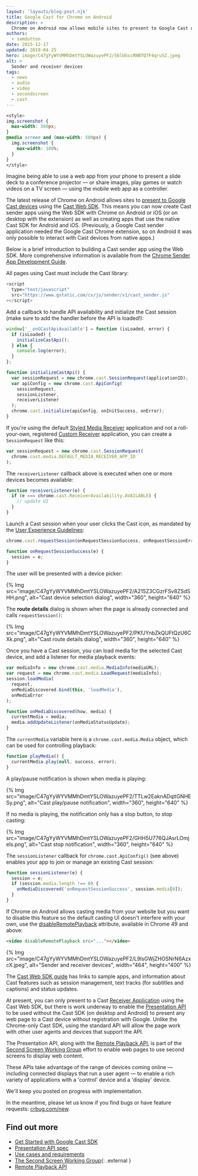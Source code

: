 ```yaml
---
layout: 'layouts/blog-post.njk'
title: Google Cast for Chrome on Android
description: >
  Chrome on Android now allows mobile sites to present to Google Cast devices using the Presentation API and the Cast Web SDK.
authors:
  - samdutton
date: 2015-12-17
updated: 2019-04-25
hero: image/C47gYyWYVMMhDmtYSLOWazuyePF2/S6lUGscRNBTQ7F4qru5Z.jpeg
alt: >
  Sender and receiver devices
tags:
  - news
  - audio
  - video
  - secondscreen
  - cast
---
```


```css
<style>
img.screenshot {
  max-width: 360px;
}
@media screen and (max-width: 500px) {
  img.screenshot {
    max-width: 100%;
  }
}
</style>
```

Imagine being able to use a web app from your phone to present a slide deck to a conference projector — or share images, play games or watch videos on a TV screen — using the mobile web app as a controller.

The latest release of Chrome on Android allows sites to [present to Google Cast devices](https://storage.googleapis.com/castapi/CastHelloVideo/index.html) using the [Cast Web SDK](/cast/docs/chrome_sender_setup). This means you can now create Cast sender apps using the Web SDK with Chrome on Android or iOS (or on desktop with the extension) as well as creating apps that use the native Cast SDK for Android and iOS. (Previously, a Google Cast sender application needed the Google Cast Chrome extension, so on Android it was only possible to interact with Cast devices from native apps.)

Below is a brief introduction to building a Cast sender app using the Web SDK. More comprehensive information is available from the [Chrome Sender App Development Guide](/cast/docs/chrome_sender_setup).

All pages using Cast must include the Cast library:

```js
<script
  type="text/javascript"
  src="https://www.gstatic.com/cv/js/sender/v1/cast_sender.js"
></script>
```

Add a callback to handle API availability and initialize the Cast session (make sure to add the handler before the API is loaded!):

```js
window['__onGCastApiAvailable'] = function (isLoaded, error) {
  if (isLoaded) {
    initializeCastApi();
  } else {
    console.log(error);
  }
};

function initializeCastApi() {
  var sessionRequest = new chrome.cast.SessionRequest(applicationID);
  var apiConfig = new chrome.cast.ApiConfig(
    sessionRequest,
    sessionListener,
    receiverListener
  );
  chrome.cast.initialize(apiConfig, onInitSuccess, onError);
}
```

If you're using the default [Styled Media Receiver](/cast/docs/receiver_apps#Styled) application and not a roll-your-own, registered [Custom Receiver](/cast/docs/custom_receiver) application, you can create a `SessionRequest` like this:

```js
var sessionRequest = new chrome.cast.SessionRequest(
  chrome.cast.media.DEFAULT_MEDIA_RECEIVER_APP_ID
);
```

The `receiverListener` callback above is executed when one or more devices becomes available:

```js
function receiverListener(e) {
  if (e === chrome.cast.ReceiverAvailability.AVAILABLE) {
    // update UI
  }
}
```

Launch a Cast session when your user clicks the Cast icon, as mandated by the [User Experience Guidelines](/cast/docs/ux_guidelines#sender-cast-icon-available):

```js
chrome.cast.requestSession(onRequestSessionSuccess, onRequestSessionError);

function onRequestSessionSuccess(e) {
  session = e;
}
```

The user will be presented with a device picker:

{% Img src="image/C47gYyWYVMMhDmtYSLOWazuyePF2/A215Z3CGzrFSv8ZSdSHH.png", alt="Cast device selection dialog", width="360", height="640" %}

The **route details** dialog is shown when the page is already connected and calls `requestSession()`:

{% Img src="image/C47gYyWYVMMhDmtYSLOWazuyePF2/PKfJYnbZkQUFtQzU6CXk.png", alt="Cast route details dialog", width="360", height="640" %}

Once you have a Cast session, you can load media for the selected Cast device, and add a listener for media playback events:

```js
var mediaInfo = new chrome.cast.media.MediaInfo(mediaURL);
var request = new chrome.cast.media.LoadRequest(mediaInfo);
session.loadMedia(
  request,
  onMediaDiscovered.bind(this, 'loadMedia'),
  onMediaError
);

function onMediaDiscovered(how, media) {
  currentMedia = media;
  media.addUpdateListener(onMediaStatusUpdate);
}
```

The `currentMedia` variable here is a `chrome.cast.media.Media` object, which can be used for controlling playback:

```js
function playMedia() {
  currentMedia.play(null, success, error);
}
```

A play/pause notification is shown when media is playing:

{% Img src="image/C47gYyWYVMMhDmtYSLOWazuyePF2/TTLw2EaknADqitGNHESy.png", alt="Cast play/pause notification", width="360", height="640" %}

If no media is playing, the notification only has a stop button, to stop casting:

{% Img src="image/C47gYyWYVMMhDmtYSLOWazuyePF2/GHH5U776QJAsrLOmjels.png", alt="Cast stop notification", width="360", height="640" %}

The `sessionListener` callback for `chrome.cast.ApiConfig()` (see above) enables your app to join or manage an existing Cast session:

```js
function sessionListener(e) {
  session = e;
  if (session.media.length !== 0) {
    onMediaDiscovered('onRequestSessionSuccess', session.media[0]);
  }
}
```

If Chrome on Android allows casting media from your website but you want to disable this feature so the default casting UI doesn't interfere with your own, use the [disableRemotePlayback](https://w3c.github.io/remote-playback/#idl-def-htmlmediaelement-disableremoteplayback) attribute, available in Chrome 49 and above:

```html
<video disableRemotePlayback src="..."></video>
```

{% Img src="image/C47gYyWYVMMhDmtYSLOWazuyePF2/L9lsGWjZHOSNrN6AzxcX.jpeg", alt="Sender and receiver devices", width="464", height="400" %}

The [Cast Web SDK guide](/cast/docs/chrome_sender_setup) has links to sample apps, and information about Cast features such as session management, text tracks (for subtitles and captions) and status updates.

At present, you can only present to a Cast [Receiver Application](/cast/docs/receiver_apps) using the Cast Web SDK, but there is work underway to enable the [Presentation API](https://w3c.github.io/presentation-api/) to be used without the Cast SDK (on desktop and Android) to present any web page to a Cast device without registration with Google. Unlike the Chrome-only Cast SDK, using the standard API will allow the page work with other user agents and devices that support the API.

The Presentation API, along with the [Remote Playback API](https://w3c.github.io/remote-playback/), is part of the [Second Screen Working Group](http://www.w3.org/2014/secondscreen) effort to enable web pages to use second screens to display web content.

These APIs take advantage of the range of devices coming online — including connected displays that run a user agent — to enable a rich variety of applications with a 'control' device and a 'display' device.

We'll keep you posted on progress with implementation.

In the meantime, please let us know if you find bugs or have feature requests: [crbug.com/new](https://crbug.com/new).

## Find out more

- [Get Started with Google Cast SDK](/cast/)
- [Presentation API spec](http://www.w3.org/TR/presentation-api)
- [Use cases and requirements](https://github.com/w3c/presentation-api/blob/gh-pages/uc-req.md)
- [The Second Screen Working Group](http://www.w3.org/2014/secondscreen/){: .external }
- [Remote Playback API](https://w3c.github.io/remote-playback)
